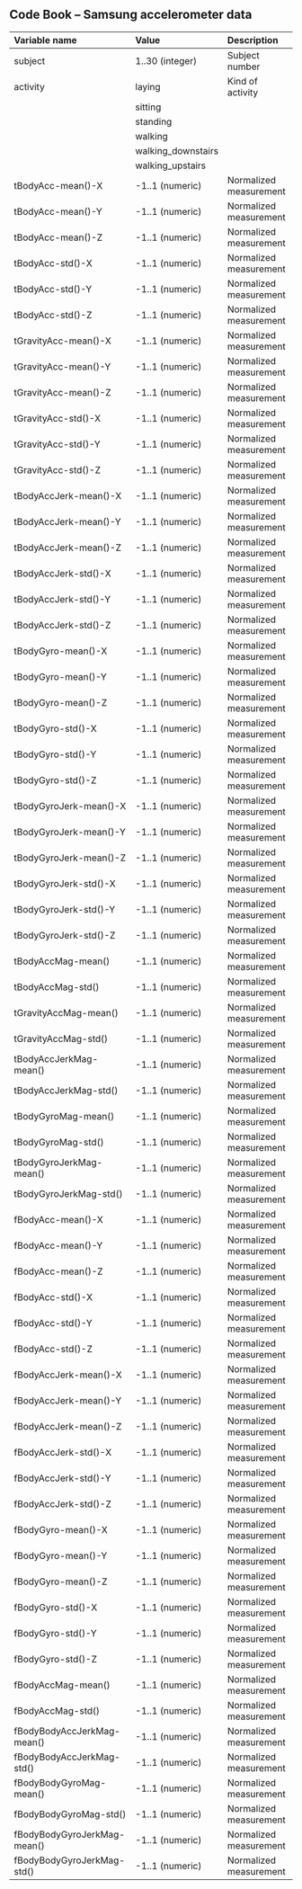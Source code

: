 ## Code Book – Samsung accelerometer data

| **Variable name**	|	**Value**	|	**Description**|
|:----------------------------	|:----------------------------|:-----------------------------|
| subject 		| 1..30 (integer)	| Subject number	|
| activity		| laying			| Kind of activity	|
| 			| sitting			| 			|
| 			| standing		| 			|
| 			| walking		| 			|
| 			| walking_downstairs| 		|
| 			| walking_upstairs	| 			|
tBodyAcc-mean()-X	| -1..1 (numeric) 	| Normalized measurement |
tBodyAcc-mean()-Y	| -1..1 (numeric) 	| Normalized measurement |
tBodyAcc-mean()-Z	| -1..1 (numeric) 	| Normalized measurement |
tBodyAcc-std()-X	| -1..1 (numeric) 	| Normalized measurement |
tBodyAcc-std()-Y	| -1..1 (numeric) 	| Normalized measurement |
tBodyAcc-std()-Z	| -1..1 (numeric) 	| Normalized measurement |
tGravityAcc-mean()-X	| -1..1 (numeric) 	| Normalized measurement |
tGravityAcc-mean()-Y	| -1..1 (numeric) 	| Normalized measurement |
tGravityAcc-mean()-Z	| -1..1 (numeric) 	| Normalized measurement |
tGravityAcc-std()-X	| -1..1 (numeric) 	| Normalized measurement |
tGravityAcc-std()-Y	| -1..1 (numeric) 	| Normalized measurement |
tGravityAcc-std()-Z	| -1..1 (numeric) 	| Normalized measurement |
tBodyAccJerk-mean()-X	| -1..1 (numeric) 	| Normalized measurement |
tBodyAccJerk-mean()-Y	| -1..1 (numeric) 	| Normalized measurement |
tBodyAccJerk-mean()-Z	| -1..1 (numeric) 	| Normalized measurement |
tBodyAccJerk-std()-X	| -1..1 (numeric) 	| Normalized measurement |
tBodyAccJerk-std()-Y	| -1..1 (numeric) 	| Normalized measurement |
tBodyAccJerk-std()-Z	| -1..1 (numeric) 	| Normalized measurement |
tBodyGyro-mean()-X	| -1..1 (numeric) 	| Normalized measurement |
tBodyGyro-mean()-Y	| -1..1 (numeric) 	| Normalized measurement |
tBodyGyro-mean()-Z	| -1..1 (numeric) 	| Normalized measurement |
tBodyGyro-std()-X	| -1..1 (numeric) 	| Normalized measurement |
tBodyGyro-std()-Y	| -1..1 (numeric) 	| Normalized measurement |
tBodyGyro-std()-Z	| -1..1 (numeric) 	| Normalized measurement |
tBodyGyroJerk-mean()-X	| -1..1 (numeric) 	| Normalized measurement |
tBodyGyroJerk-mean()-Y	| -1..1 (numeric) 	| Normalized measurement |
tBodyGyroJerk-mean()-Z	| -1..1 (numeric) 	| Normalized measurement |
tBodyGyroJerk-std()-X	| -1..1 (numeric) 	| Normalized measurement |
tBodyGyroJerk-std()-Y	| -1..1 (numeric) 	| Normalized measurement |
tBodyGyroJerk-std()-Z	| -1..1 (numeric) 	| Normalized measurement |
tBodyAccMag-mean()	| -1..1 (numeric) 	| Normalized measurement |
tBodyAccMag-std()	| -1..1 (numeric) 	| Normalized measurement |
tGravityAccMag-mean()	| -1..1 (numeric) 	| Normalized measurement |
tGravityAccMag-std()	| -1..1 (numeric) 	| Normalized measurement |
tBodyAccJerkMag-mean()	| -1..1 (numeric) 	| Normalized measurement |
tBodyAccJerkMag-std()	| -1..1 (numeric) 	| Normalized measurement |
tBodyGyroMag-mean()	| -1..1 (numeric) 	| Normalized measurement |
tBodyGyroMag-std()	| -1..1 (numeric) 	| Normalized measurement |
tBodyGyroJerkMag-mean()	| -1..1 (numeric) 	| Normalized measurement |
tBodyGyroJerkMag-std()	| -1..1 (numeric) 	| Normalized measurement |
fBodyAcc-mean()-X	| -1..1 (numeric) 	| Normalized measurement |
fBodyAcc-mean()-Y	| -1..1 (numeric) 	| Normalized measurement |
fBodyAcc-mean()-Z	| -1..1 (numeric) 	| Normalized measurement |
fBodyAcc-std()-X	| -1..1 (numeric) 	| Normalized measurement |
fBodyAcc-std()-Y	| -1..1 (numeric) 	| Normalized measurement |
fBodyAcc-std()-Z	| -1..1 (numeric) 	| Normalized measurement |
fBodyAccJerk-mean()-X	| -1..1 (numeric) 	| Normalized measurement |
fBodyAccJerk-mean()-Y	| -1..1 (numeric) 	| Normalized measurement |
fBodyAccJerk-mean()-Z	| -1..1 (numeric) 	| Normalized measurement |
fBodyAccJerk-std()-X	| -1..1 (numeric) 	| Normalized measurement |
fBodyAccJerk-std()-Y	| -1..1 (numeric) 	| Normalized measurement |
fBodyAccJerk-std()-Z	| -1..1 (numeric) 	| Normalized measurement |
fBodyGyro-mean()-X	| -1..1 (numeric) 	| Normalized measurement |
fBodyGyro-mean()-Y	| -1..1 (numeric) 	| Normalized measurement |
fBodyGyro-mean()-Z	| -1..1 (numeric) 	| Normalized measurement |
fBodyGyro-std()-X	| -1..1 (numeric) 	| Normalized measurement |
fBodyGyro-std()-Y	| -1..1 (numeric) 	| Normalized measurement |
fBodyGyro-std()-Z	| -1..1 (numeric) 	| Normalized measurement |
fBodyAccMag-mean()	| -1..1 (numeric) 	| Normalized measurement |
fBodyAccMag-std()	| -1..1 (numeric) 	| Normalized measurement |
fBodyBodyAccJerkMag-mean()	| -1..1 (numeric) 	| Normalized measurement |
fBodyBodyAccJerkMag-std()	| -1..1 (numeric) 	| Normalized measurement |
fBodyBodyGyroMag-mean()	| -1..1 (numeric) 	| Normalized measurement |
fBodyBodyGyroMag-std()	| -1..1 (numeric) 	| Normalized measurement |
fBodyBodyGyroJerkMag-mean()	| -1..1 (numeric) 	| Normalized measurement |
fBodyBodyGyroJerkMag-std()	| -1..1 (numeric) 	| Normalized measurement |
